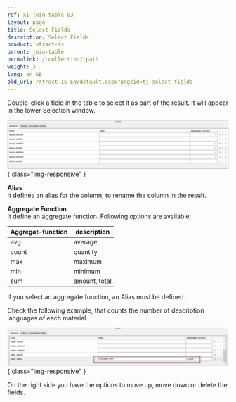 ```yaml
---
ref: xi-join-table-03
layout: page
title: Select Fields
description: Select Fields
product: xtract-is
parent: join-table
permalink: /:collection/:path
weight: 3
lang: en_GB
old_url: /Xtract-IS-EN/default.aspx?pageid=tj-select-fields
---
```


Double-click a field in the table to select it as part of the result. It will appear in the lower Selection window. 

![tj-selected-columns](/img/content/tj-selected-columns.png){:class="img-responsive" }

**Alias**<br>
It defines an alias for the column, to rename the column in the result.  

**Aggregate Function**<br>
It define an aggregate function. Following options are available: 

| **Aggregat-function** | **description** |  
|------------|------------------------|
| avg     | average |      
| count      | quantity    |                                                              
| max     | maximum    | 
| min    | minimum| 
| sum   | amount, total|

If you select an aggregate function, an Alias must be defined. 

Check the following example, that counts the number of description languages of each material. 

![tj-aggregate-count](/img/content/tj-aggregate-count.png){:class="img-responsive" }

On the right side you have the options to move up, move down or delete the fields.